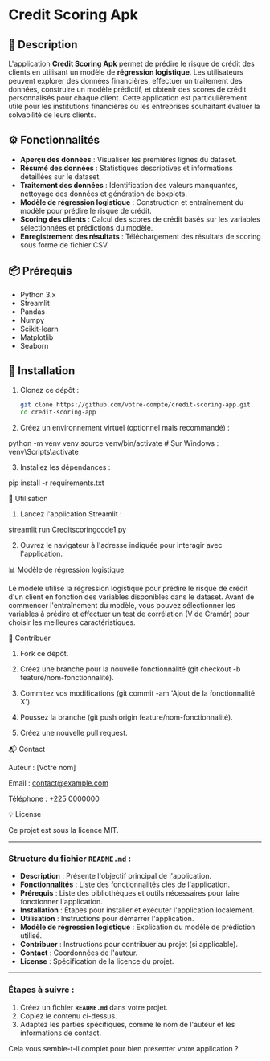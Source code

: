 # Credit Scoring Apk

## 📝 Description
L'application **Credit Scoring Apk** permet de prédire le risque de crédit des clients en utilisant un modèle de **régression logistique**. Les utilisateurs peuvent explorer des données financières, effectuer un traitement des données, construire un modèle prédictif, et obtenir des scores de crédit personnalisés pour chaque client. Cette application est particulièrement utile pour les institutions financières ou les entreprises souhaitant évaluer la solvabilité de leurs clients.

## ⚙️ Fonctionnalités
- **Aperçu des données** : Visualiser les premières lignes du dataset.
- **Résumé des données** : Statistiques descriptives et informations détaillées sur le dataset.
- **Traitement des données** : Identification des valeurs manquantes, nettoyage des données et génération de boxplots.
- **Modèle de régression logistique** : Construction et entraînement du modèle pour prédire le risque de crédit.
- **Scoring des clients** : Calcul des scores de crédit basés sur les variables sélectionnées et prédictions du modèle.
- **Enregistrement des résultats** : Téléchargement des résultats de scoring sous forme de fichier CSV.

## 📦 Prérequis
- Python 3.x
- Streamlit
- Pandas
- Numpy
- Scikit-learn
- Matplotlib
- Seaborn

## 🔧 Installation

1. Clonez ce dépôt :

   ```bash
   git clone https://github.com/votre-compte/credit-scoring-app.git
   cd credit-scoring-app

2. Créez un environnement virtuel (optionnel mais recommandé) :

python -m venv venv
source venv/bin/activate  # Sur Windows : venv\Scripts\activate


3. Installez les dépendances :

pip install -r requirements.txt



🚀 Utilisation

1. Lancez l'application Streamlit :

streamlit run Creditscoringcode1.py


2. Ouvrez le navigateur à l'adresse indiquée pour interagir avec l'application.



📊 Modèle de régression logistique

Le modèle utilise la régression logistique pour prédire le risque de crédit d'un client en fonction des variables disponibles dans le dataset. Avant de commencer l'entraînement du modèle, vous pouvez sélectionner les variables à prédire et effectuer un test de corrélation (V de Cramér) pour choisir les meilleures caractéristiques.

🔄 Contribuer

1. Fork ce dépôt.


2. Créez une branche pour la nouvelle fonctionnalité (git checkout -b feature/nom-fonctionnalité).


3. Commitez vos modifications (git commit -am 'Ajout de la fonctionnalité X').


4. Poussez la branche (git push origin feature/nom-fonctionnalité).


5. Créez une nouvelle pull request.



📬 Contact

Auteur : [Votre nom]

Email : contact@example.com

Téléphone : +225 0000000


💡 License

Ce projet est sous la licence MIT.

---

### Structure du fichier `README.md` :
- **Description** : Présente l'objectif principal de l'application.
- **Fonctionnalités** : Liste des fonctionnalités clés de l'application.
- **Prérequis** : Liste des bibliothèques et outils nécessaires pour faire fonctionner l'application.
- **Installation** : Étapes pour installer et exécuter l'application localement.
- **Utilisation** : Instructions pour démarrer l'application.
- **Modèle de régression logistique** : Explication du modèle de prédiction utilisé.
- **Contribuer** : Instructions pour contribuer au projet (si applicable).
- **Contact** : Coordonnées de l'auteur.
- **License** : Spécification de la licence du projet.

---

### Étapes à suivre :
1. Créez un fichier **`README.md`** dans votre projet.
2. Copiez le contenu ci-dessus.
3. Adaptez les parties spécifiques, comme le nom de l'auteur et les informations de contact.

Cela vous semble-t-il complet pour bien présenter votre application ?

